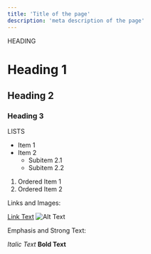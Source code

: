 ```yaml
---
title: 'Title of the page'
description: 'meta description of the page'
---
```


HEADING

# Heading 1
## Heading 2
### Heading 3

LISTS

- Item 1
- Item 2
  - Subitem 2.1
  - Subitem 2.2
1. Ordered Item 1
2. Ordered Item 2

Links and Images:

[Link Text](https://www.example.com)
![Alt Text](path/to/image.jpg)

Emphasis and Strong Text:

*Italic Text*
**Bold Text**
